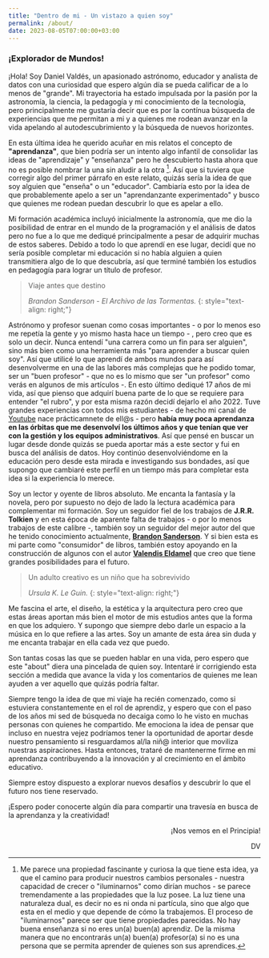 ```yaml
---
title: "Dentro de mi - Un vistazo a quien soy"
permalink: /about/
date: 2023-08-05T07:00:00+03:00
---
```


### ¡Explorador de Mundos!

¡Hola! Soy Daniel Valdés, un apasionado astrónomo, educador y analista de datos con una curiosidad que espero algún día se pueda calificar de a lo menos de "grande". Mi trayectoria ha estado impulsada por la pasión por la astronomía, la ciencia, la pedagogía y mi conocimiento de la tecnología, pero principalmente me gustaría decir que es por la contínua búsqueda de experiencias que me permitan a mi y a quienes me rodean avanzar en la vida apelando al autodescubrimiento y la búsqueda de nuevos horizontes.

En esta última idea he querido acuñar en mis relatos el concepto de **"aprendanza"**, que bien podría ser un intento algo infantil de consolidar las ideas de "aprendizaje" y "enseñanza" pero he descubierto hasta ahora que no es posible nombrar la una sin aludir a la otra [^1]. Así que si tuviera que corregir algo del primer párrafo en este relato, quizás sería la idea de que soy alguien que "enseña" o un "educador". Cambiaría esto por la idea de que probablemente apelo a ser un "aprendanzante experimentado" y busco que quienes me rodean puedan descubrir lo que es apelar a ello.

Mi formación académica incluyó inicialmente la astronomía, que me dio la posibilidad de entrar en el mundo de la programación y el análisis de datos pero no fue a lo que me dediqué principalmente a pesar de adquirir muchas de estos saberes. Debido a todo lo que aprendí en ese lugar, decidí que no sería posible completar mi educación si no había alguien a quien transmitiera algo de lo que descubría, así que terminé también los estudios en pedagogía para lograr un título de profesor. 

> Viaje antes que destino 
>
>_Brandon Sanderson - El Archivo de las Tormentas._
{: style="text-align: right;"}


Astrónomo y profesor suenan como cosas importantes - o por lo menos eso me repetía la gente y yo mismo hasta hace un tiempo - , pero creo que es solo un decir. Nunca entendí "una carrera como un fin para ser alguien", sino más bien como una herramienta más "para aprender a buscar quien soy". Así que utilicé lo que aprendí de ambos mundos para así desenvolverme en una de las labores más complejas que he podido tomar, ser un "buen profesor" - que no es lo mismo que ser "un profesor" como verás en algunos de mis artículos -. En esto último dediqué 17 años de mi vida, así que pienso que adquirí buena parte de lo que se requiere para entender "el rubro", y por esta misma razón decidí dejarlo el año 2022. Tuve grandes experiencias con todos mis estudiantes - de hecho mi canal de [Youtube](https://www.youtube.com/channel/UCE9a5RZRjCwvyFlg2ORG1HA) nace prácticamnete de ell@s - pero **había muy poca aprendanza en las órbitas que me desenvolví los últimos años y que tenían que ver con la gestión y los equipos administrativos**. Así que pensé en buscar un lugar desde donde quizás se pueda aportar más a este sector y fui en busca del análisis de datos. Hoy continúo desenvolviéndome en la educación pero desde esta mirada e investigando sus bondades, así que supongo que cambiaré este perfil en un tiempo más para completar esta idea si la experiencia lo merece.

Soy un lector y oyente de libros absoluto. Me encanta la fantasía y la novela, pero por supuesto no dejo de lado la lectura académica para complementar mi formación. Soy un seguidor fiel de los trabajos de **J.R.R. Tolkien** y en esta época de aparente falta de trabajos - o por lo menos trabajos de este calibre -, también soy un seguidor del mejor autor del que he tenido conocimiento actualmente, [**Brandon Sanderson**](https://www.brandonsanderson.com/). Y si bien esta es mi parte como "consumidor" de libros, también estoy apoyando en la construcción de algunos con el autor [**Valendis Eldamel**](https://www.wattpad.com/user/valendiseldamel) que creo que tiene grandes posibilidades para el futuro.

> Un adulto creativo es un niño que ha sobrevivido 
>
> _Ursula K. Le Guin._
{: style="text-align: right;"}

Me fascina el arte, el diseño, la estética y la arquitectura pero creo que estas áreas aportan más bien el motor de mis estudios antes que la forma en que los adquiero. Y supongo que siempre debo darle un espacio a la música en lo que refiere a las artes. Soy un amante de esta área sin duda y me encanta trabajar en ella cada vez que puedo. 

Son tantas cosas las que se pueden hablar en una vida, pero espero que este "about" diera una pincelada de quien soy. Intentaré ir corrigiendo esta sección a medida que avance la vida y los comentarios de quienes me lean ayuden a ver aquello que quizás podría faltar. 


Siempre tengo la idea de que mi viaje ha recién comenzado, como si estuviera constantemente en el rol de aprendiz, y espero que con el paso de los años mi sed de búsqueda no decaiga como lo he visto en muchas personas con quienes he compartido. Me emociona la idea de pensar que incluso en nuestra vejez podríamos tener la oportunidad de aportar desde nuestro pensamiento si resguardamos al/la niñ@ interior que moviliza nuestras aspiraciones. Hasta entonces, trataré de mantenerme firme en mi aprendanza contribuyendo a la innovación y al crecimiento en el ámbito educativo.

Siempre estoy dispuesto a explorar nuevos desafíos y descubrir lo que el futuro nos tiene reservado.

¡Espero poder conocerte algún día para compartir una travesía en busca de la aprendanza y la creatividad!

<div align="right" markdown="1">
¡Nos vemos en el Principia!

DV

</div>


[^1]: Me parece una propiedad fascinante y curiosa la que tiene esta idea, ya que el camino para producir nuestros cambios personales - nuestra capacidad de crecer o "iluminarnos" como dirían muchos - se parece tremendamente a las propiedades que la luz posee. La luz tiene una naturaleza dual, es decir no es ni onda ni partícula, sino que algo que esta en el medio y que depende de cómo la trabajemos. El proceso de "iluminarnos" parece ser que tiene propiedades parecidas. No hay buena enseñanza si no eres un(a) buen(a) aprendiz. De la misma manera que no encontrarás un(a) buen(a) profesor(a) si no es una persona que se permita aprender de quienes son sus aprendices. 
